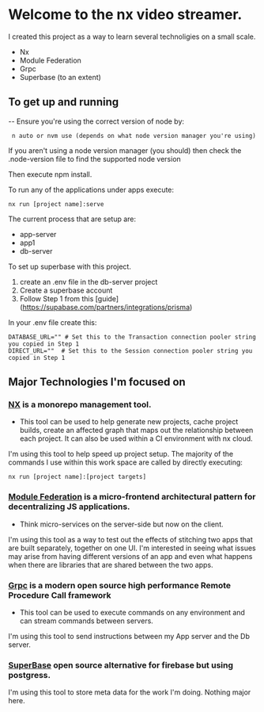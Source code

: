 # Welcome to the nx video streamer.

I created this project as a way to learn several technoligies on a small scale.

- Nx
- Module Federation
- Grpc
- Superbase (to an extent)


## To get up and running
-- Ensure you're using the correct version of node by:
```
 n auto or nvm use (depends on what node version manager you're using)
```

If you aren't using a node version manager (you should) then check the .node-version file to find the supported node version

Then execute npm install. 


To run any of the applications under apps execute:

```
nx run [project name]:serve
```

The current process that are setup are:
- app-server
- app1
- db-server


To set up superbase with this project.
1. create an .env file in the db-server project
2. Create a superbase account
3. Follow Step 1 from this [guide] (https://supabase.com/partners/integrations/prisma)

In your .env file create this:
```
DATABASE_URL="" # Set this to the Transaction connection pooler string you copied in Step 1
DIRECT_URL=""  # Set this to the Session connection pooler string you copied in Step 1
```

## Major Technologies I'm focused on 


### [NX](https://nx.dev/) is a monorepo management tool.
- This tool can be used to help generate new projects, cache project builds, create an affected graph that maps out the relationship between each project. It can also be used within a CI environment with nx cloud. 

I'm using this tool to help speed up project setup. 
The majority of the commands I use within this work space are called by directly executing:

```
nx run [project name]:[project targets]
```

### [Module Federation](https://module-federation.io/) is a micro-frontend architectural pattern for decentralizing JS applications.
- Think micro-services on the server-side but now on the client. 

I'm using this tool as a way to test out the effects of stitching two apps that are built separately, together on one UI.
I'm interested in seeing what issues may arise from having different versions of an app and even what happens when there are libraries that are shared between the two apps.



### [Grpc](https://grpc.io/) is a modern open source high performance Remote Procedure Call framework
- This tool can be used to execute commands on any environment and can stream commands between servers. 

I'm using this tool to send instructions between my App server and the Db server. 


### [SuperBase](https://supabase.com/) open source alternative for firebase but using postgress. 

I'm using this tool to store meta data for the work I'm doing. Nothing major here. 
